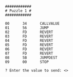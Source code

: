         ############
        # Puzzle 1 #
        ############

        00      34      CALLVALUE
        01      56      JUMP
        02      FD      REVERT
        03      FD      REVERT
        04      FD      REVERT
        05      FD      REVERT
        06      FD      REVERT
        07      FD      REVERT
        08      5B      JUMPDEST
        09      00      STOP

        ? Enter the value to send: <>